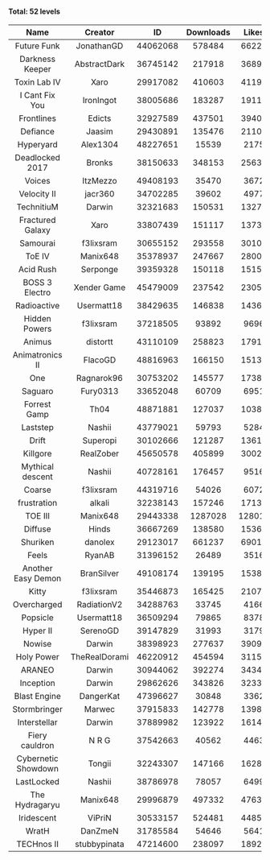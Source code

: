 #### Total: 52 levels

| Name | Creator | ID | Downloads | Likes |
|:---:|:---:|:---:|:---:|:---:|
| Future Funk | JonathanGD | 44062068 | 578484 | 66229
| Darkness Keeper | AbstractDark | 36745142 | 217918 | 36897
| Toxin Lab IV | Xaro | 29917082 | 410603 | 41196
| I Cant Fix You | IronIngot | 38005686 | 183287 | 19110
| Frontlines | Edicts | 32927589 | 437501 | 39401
| Defiance | Jaasim | 29430891 | 135476 | 21109
| Hyperyard | Alex1304 | 48227651 | 15539 | 2175
| Deadlocked 2017 | Bronks | 38150633 | 348153 | 25630
| Voices | ItzMezzo | 49408193 | 35470 | 3672
| Velocity II | jacr360 | 34702285 | 39602 | 4977
| TechnitiuM | Darwin | 32321683 | 150531 | 13277
| Fractured Galaxy  | Xaro | 33807439 | 151117 | 13737
| Samourai | f3lixsram | 30655152 | 293558 | 30108
| ToE IV  | Manix648 | 35378937 | 247667 | 28001
| Acid Rush | Serponge | 39359328 | 150118 | 15156
| BOSS 3 Electro | Xender Game | 45479009 | 237542 | 23057
| Radioactive | Usermatt18 | 38429635 | 146838 | 14361
| Hidden Powers | f3lixsram | 37218505 | 93892 | 9696
| Animus | distortt | 43110109 | 258823 | 17912
| Animatronics II | FlacoGD | 48816963 | 166150 | 15132
| One | Ragnarok96 | 30753202 | 145577 | 17381
| Saguaro | Fury0313 | 33652048 | 60709 | 6951
| Forrest Gamp | Th04 | 48871881 | 127037 | 10384
| Laststep | Nashii | 43779021 | 59793 | 5284
| Drift | Superopi | 30102666 | 121287 | 13611
| Killgore | RealZober | 45650578 | 405899 | 30024
| Mythical descent | Nashii | 40728161 | 176457 | 9516
| Coarse | f3lixsram | 44319716 | 54026 | 6072
| frustration | alkali | 32238143 | 157246 | 17135
| TOE III | Manix648 | 29443338 | 1287028 | 128012
| Diffuse | Hinds | 36667269 | 138580 | 15365
| Shuriken | danolex | 29123017 | 661237 | 69019
| Feels | RyanAB | 31396152 | 26489 | 3516
| Another Easy Demon | BranSilver | 49108174 | 139195 | 15386
| Kitty | f3lixsram | 35446873 | 165425 | 21072
| Overcharged | RadiationV2 | 34288763 | 33745 | 4166
| Popsicle | Usermatt18 | 36509294 | 79865 | 8378
| Hyper II | SerenoGD | 39147829 | 31993 | 3179
| Nowise | Darwin | 38398923 | 277637 | 39093
| Holy Power | TheRealDorami | 46220912 | 454594 | 31151
| ARANEO | Darwin | 30944062 | 392274 | 34342
| Inception | Darwin | 29862626 | 343826 | 32336
| Blast Engine | DangerKat | 47396627 | 30848 | 3362
| Stormbringer | Marwec | 37915833 | 142778 | 13988
| Interstellar | Darwin | 37889982 | 123922 | 16147
| Fiery cauldron | N R G | 37542663 | 40562 | 4463
| Cybernetic Showdown  | Tongii | 32243307 | 147166 | 16287
| LastLocked | Nashii | 38786978 | 78057 | 6499
| The Hydragaryu | Manix648 | 29996879 | 497332 | 47637
| Iridescent | ViPriN | 30533157 | 524481 | 44856
| WratH | DanZmeN | 31785584 | 54646 | 5641
| TECHnos II | stubbypinata | 47214600 | 238097 | 18923
